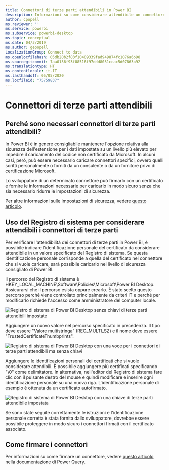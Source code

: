```yaml
---
title: Connettori di terze parti attendibili in Power BI
description: Informazioni su come considerare attendibile un connettore di terze parti firmato in Power BI
author: cpopell
ms.reviewer: ''
ms.service: powerbi
ms.subservice: powerbi-desktop
ms.topic: conceptual
ms.date: 04/3/2019
ms.author: gepopell
LocalizationGroup: Connect to data
ms.openlocfilehash: 05db20b2f83f10409339fad949874fc1076a6b98
ms.sourcegitcommit: 7aa0136f93f88516f97ddd8031ccac5d07863b92
ms.translationtype: HT
ms.contentlocale: it-IT
ms.lasthandoff: 05/05/2020
ms.locfileid: "75759837"
---
```

# <a name="trusted-third-party-connectors"></a>Connettori di terze parti attendibili

## <a name="why-do-you-need-trusted-third-party-connectors"></a>Perché sono necessari connettori di terze parti attendibili?

In Power BI è in genere consigliabile mantenere l'opzione relativa alla sicurezza dell'estensione per i dati impostata su un livello più elevato per impedire il caricamento del codice non certificato da Microsoft. In alcuni casi, però, può essere necessario caricare connettori specifici, ovvero quelli scritti personalmente o forniti da un consulente o da un fornitore privo di certificazione Microsoft.

Lo sviluppatore di un determinato connettore può firmarlo con un certificato e fornire le informazioni necessarie per caricarlo in modo sicuro senza che sia necessario ridurre le impostazioni di sicurezza.

Per altre informazioni sulle impostazioni di sicurezza, vedere [questo articolo](https://docs.microsoft.com/power-bi/desktop-connector-extensibility).

## <a name="using-the-registry-to-trust-third-party-connectors"></a>Uso del Registro di sistema per considerare attendibili i connettori di terze parti

Per verificare l'attendibilità dei connettori di terze parti in Power BI, è possibile indicare l'identificazione personale del certificato da considerare attendibile in un valore specificato del Registro di sistema. Se questa identificazione personale corrisponde a quella del certificato nel connettore che si vuole caricare, sarà possibile caricarlo nel livello di sicurezza consigliato di Power BI. 

Il percorso del Registro di sistema è HKEY_LOCAL_MACHINE\Software\Policies\Microsoft\Power BI Desktop. Assicurarsi che il percorso esista oppure crearlo. È stato scelto questo percorso perché viene controllato principalmente da criteri IT e perché per modificarlo richiede l'accesso come amministratore del computer locale. 

![Registro di sistema di Power BI Desktop senza chiavi di terze parti attendibili impostate](media/desktop-trusted-third-party-connectors/desktoptrustedthird1.png)

Aggiungere un nuovo valore nel percorso specificato in precedenza. Il tipo deve essere "Valore multistringa" (REG_MULTI_SZ) e il nome deve essere "TrustedCertificateThumbprints". 

![Registro di sistema di Power BI Desktop con una voce per i connettori di terze parti attendibili ma senza chiavi](media/desktop-trusted-third-party-connectors/desktoptrustedthird2.png)

Aggiungere le identificazioni personali dei certificati che si vuole considerare attendibili. È possibile aggiungere più certificati specificando "\0" come delimitatore. In alternativa, nell'editor del Registro di sistema fare clic con il pulsante destro del mouse e quindi modificare e inserire ogni identificazione personale su una nuova riga. L'identificazione personale di esempio è ottenuta da un certificato autofirmato. 

 ![Registro di sistema di Power BI Desktop con una chiave di terze parti attendibile impostata](media/desktop-trusted-third-party-connectors/desktoptrustedthird3.png)

Se sono state seguite correttamente le istruzioni e l'identificazione personale corretta è stata fornita dallo sviluppatore, dovrebbe essere possibile proteggere in modo sicuro i connettori firmati con il certificato associato.

## <a name="how-to-sign-connectors"></a>Come firmare i connettori

Per informazioni su come firmare un connettore, vedere [questo articolo](https://docs.microsoft.com/power-query/handlingconnectorsigning) nella documentazione di Power Query.

